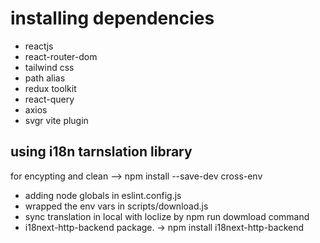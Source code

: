 # installing dependencies
- reactjs 
- react-router-dom
- tailwind css
- path alias 
- redux toolkit
- react-query
- axios
- svgr vite plugin

## using i18n tarnslation library 
for encypting and clean --> npm install --save-dev cross-env
- adding node globals in eslint.config.js
- wrapped the env vars in scripts/download.js
- sync translation in local with loclize by npm run dowmload command 
- i18next-http-backend package. -> npm install i18next-http-backend
